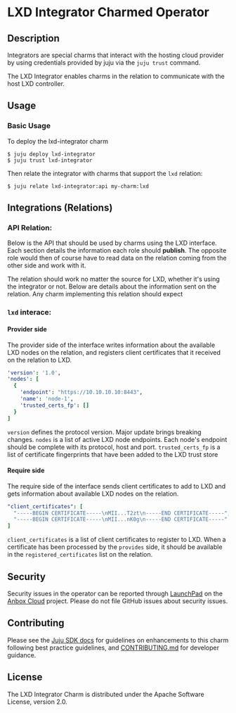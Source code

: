 # LXD Integrator Charmed Operator

## Description

Integrators are special charms that interact with the hosting cloud provider by
using credentials provided by juju via the `juju trust` command.

The LXD Integrator enables charms in the relation to communicate with the host LXD
controller.

## Usage

### Basic Usage

To deploy the lxd-integrator charm

```shell
$ juju deploy lxd-integrator
$ juju trust lxd-integrator
```

Then relate the integrator with charms that support the `lxd` relation:
```shell
$ juju relate lxd-integrator:api my-charm:lxd
```

## Integrations (Relations)

### API Relation:
Below is the API that should be used by charms using the LXD interface.
Each section details the information each role should **publish**.
The opposite role would then of course have to read data on the relation coming
from the other side and work with it.

The relation should work no matter the source for LXD, whether it's using the
integrator or not.
Below are details about the information sent on the relation. Any charm implementing
this relation should expect

### `lxd` interace:

#### Provider side
The provider side of the interface writes information about the available LXD nodes on the relation, and
registers client certificates that it received on the relation to LXD.

```yaml
'version': '1.0',
'nodes': [
  {
    'endpoint': "https://10.10.10.10:8443",
    'name': 'node-1',
    'trusted_certs_fp': []
  }
]
```
`version` defines the protocol version. Major update brings breaking changes.
`nodes` is a list of active LXD node endpoints. Each node's endpoint should be complete with its
protocol, host and port.
`trusted_certs_fp` is a list of certificate fingerprints that have been added to the LXD trust store

#### Require side
The require side of the interface sends client certificates to add to LXD and gets information about
available LXD nodes on the relation.

```yaml
"client_certificates": [
  "-----BEGIN CERTIFICATE-----\nMII...T2zt\n-----END CERTIFICATE-----",
  "-----BEGIN CERTIFICATE-----\nMII...nK0g\n-----END CERTIFICATE-----"
]
```

`client_certificates` is a list of client certificates to register to LXD. When a certificate
has been processed by the `provides` side, it should be available in the
`registered_certificates` list on the relation.

## Security
Security issues in the operator can be reported through [LaunchPad](https://wiki.ubuntu.com/DebuggingSecurity#How%20to%20File) on the [Anbox Cloud](https://bugs.launchpad.net/anbox-cloud) project. Please do not file GitHub issues about security issues.

## Contributing
Please see the [Juju SDK docs](https://juju.is/docs/sdk) for guidelines on enhancements to this charm following best practice guidelines, and [CONTRIBUTING.md](https://github.com/canonical/charm-lxd-integrator/blob/main/CONTRIBUTING.md) for developer guidance.

## License
The LXD Integrator Charm is distributed under the Apache Software License, version 2.0.
